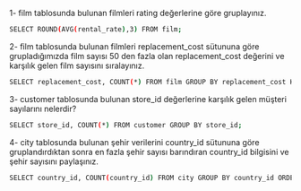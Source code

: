 1- film tablosunda bulunan filmleri rating değerlerine göre gruplayınız.  
```sh
SELECT ROUND(AVG(rental_rate),3) FROM film;
```
2- film tablosunda bulunan filmleri replacement_cost sütununa göre grupladığımızda film sayısı 50 den fazla olan replacement_cost değerini ve karşılık gelen film sayısını sıralayınız.  

```sh
SELECT replacement_cost, COUNT(*) FROM film GROUP BY replacement_cost HAVING COUNT(replacement_cost) > 50;
```
3- customer tablosunda bulunan store_id değerlerine karşılık gelen müşteri sayılarını nelerdir?  

```sh
SELECT store_id, COUNT(*) FROM customer GROUP BY store_id;
```
4- city tablosunda bulunan şehir verilerini country_id sütununa göre gruplandırdıktan sonra en fazla şehir sayısı barındıran country_id bilgisini ve şehir sayısını paylaşınız.

```sh
SELECT country_id, COUNT(country_id) FROM city GROUP BY country_id ORDER BY COUNT(country_id) DESC LIMIT 1;
```
